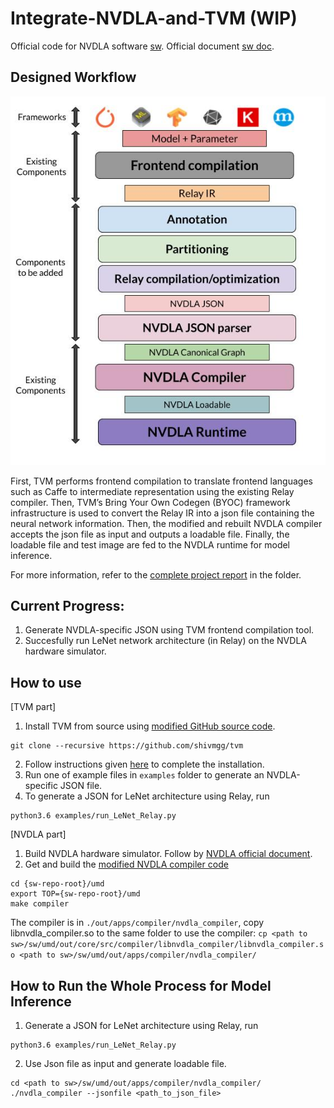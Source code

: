 # Integrate-NVDLA-and-TVM (WIP)

Official code for NVDLA software [sw](https://github.com/nvdla/sw). Official document [sw doc](http://nvdla.org/sw/contents.html). 

## Designed Workflow

![alt text](files/detailed_design.jpg)

First, TVM performs frontend compilation to translate frontend languages such as Caffe to intermediate representation using the existing Relay compiler. Then, TVM’s Bring Your Own Codegen (BYOC) framework infrastructure is used to convert the Relay IR into a json file containing the neural network information. Then, the modified and rebuilt NVDLA compiler accepts the json file as input and outputs a loadable file. Finally, the loadable file and test image are fed to the NVDLA runtime for model inference. 

For more information, refer to the [complete project report](files/project_presentation.pdf) in the folder. 

## Current Progress:
1. Generate NVDLA-specific JSON using TVM frontend compilation tool. 
2. Succesfully run LeNet network architecture (in Relay) on the NVDLA hardware simulator.


## How to use 
\[TVM part\]
1. Install TVM from source using [modified GitHub source code](https://github.com/shivmgg/tvm). 
```
git clone --recursive https://github.com/shivmgg/tvm
```
2. Follow instructions given [here](https://tvm.apache.org/docs/install/from_source.html#developers-get-source-from-github) to complete the installation. 
3. Run one of example files in `examples` folder to generate an NVDLA-specific JSON file. 
4. To generate a JSON for LeNet architecture using Relay, run
```
python3.6 examples/run_LeNet_Relay.py
````

\[NVDLA part\]
1. Build NVDLA hardware simulator. Follow by [NVDLA official document](http://nvdla.org/vp.html).
2. Get and build the [modified NVDLA compiler code](https://github.com/WuDan0399/nvdla_sw/)
```
cd {sw-repo-root}/umd
export TOP={sw-repo-root}/umd
make compiler
```
The compiler is in `./out/apps/compiler/nvdla_compiler`, copy libnvdla_compiler.so to the same folder to use the compiler:
`cp <path to sw>/sw/umd/out/core/src/compiler/libnvdla_compiler/libnvdla_compiler.so <path to sw>/sw/umd/out/apps/compiler/nvdla_compiler/`

## How to Run the Whole Process for Model Inference
1. Generate a JSON for LeNet architecture using Relay, run
```
python3.6 examples/run_LeNet_Relay.py
```
2. Use Json file as input and generate loadable file.
```
cd <path to sw>/sw/umd/out/apps/compiler/nvdla_compiler/
./nvdla_compiler --jsonfile <path_to_json_file>
```
